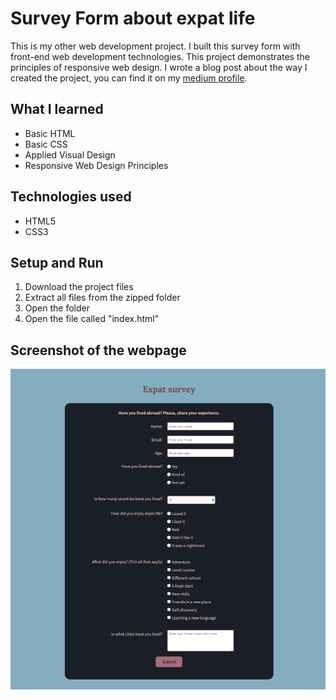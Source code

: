 # Survey Form about expat life
This is my other web development project. I built this survey form with front-end web development technologies. This project demonstrates the principles of responsive web design. I wrote a blog post about the way I created the project, you can find it on my [medium profile](https://medium.com/@marko.libor/expat-survey-9e1fa22189b6).

## What I learned
* Basic HTML
* Basic CSS
* Applied Visual Design
* Responsive Web Design Principles

## Technologies used
* HTML5
* CSS3

## Setup and Run
1. Download the project files
2. Extract all files from the zipped folder
3. Open the folder
4. Open the file called "index.html"

## Screenshot of the webpage
![Screenshot of the webpage](./screenshot.png)
